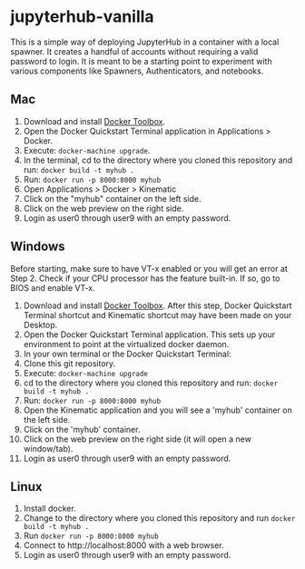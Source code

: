 # jupyterhub-vanilla
This is a simple way of deploying JupyterHub in a container with a local spawner. It creates a handful of accounts without requiring a valid password to login. It is meant to be a starting point to experiment with various components like Spawners, Authenticators, and notebooks.

## Mac
1. Download and install [Docker Toolbox](https://www.docker.com/products/docker-toolbox).
1. Open the Docker Quickstart Terminal application in Applications > Docker.
1. Execute: `docker-machine upgrade`.
1. In the terminal, cd to the directory where you cloned this repository and run: `docker build -t myhub .`
1. Run: `docker run -p 8000:8000 myhub`
1. Open Applications > Docker > Kinematic
1. Click on the "myhub" container on the left side.
1. Click on the web preview on the right side.
1. Login as user0 through user9 with an empty password.

## Windows
Before starting, make sure to have VT-x enabled or you will get an error at Step 2. Check if your CPU processor has the feature built-in. If so, go to BIOS and enable VT-x.

1. Download and install [Docker Toolbox](https://www.docker.com/products/docker-toolbox). After this step, Docker Quickstart Terminal shortcut and Kinematic shortcut may have been made on your Desktop.
1. Open the Docker Quickstart Terminal application. This sets up your environment to point at the virtualized docker daemon.
1. In your own terminal or the Docker Quickstart Terminal:
  1. Clone this git repository.
  1. Execute: `docker-machine upgrade`
  1. cd to the directory where you cloned this repository and run: `docker build -t myhub .`
  1. Run: `docker run -p 8000:8000 myhub`
1. Open the Kinematic application and you will see a 'myhub' container on the left side.
1. Click on the 'myhub' container.
1. Click on the web preview on the right side (it will open a new window/tab).
1. Login as user0 through user9 with an empty password.

## Linux
1. Install docker.
1. Change to the directory where you cloned this repository and run `docker build -t myhub .`
1. Run `docker run -p 8000:8000 myhub`
1. Connect to http://localhost:8000 with a web browser.
1. Login as user0 through user9 with an empty password.
